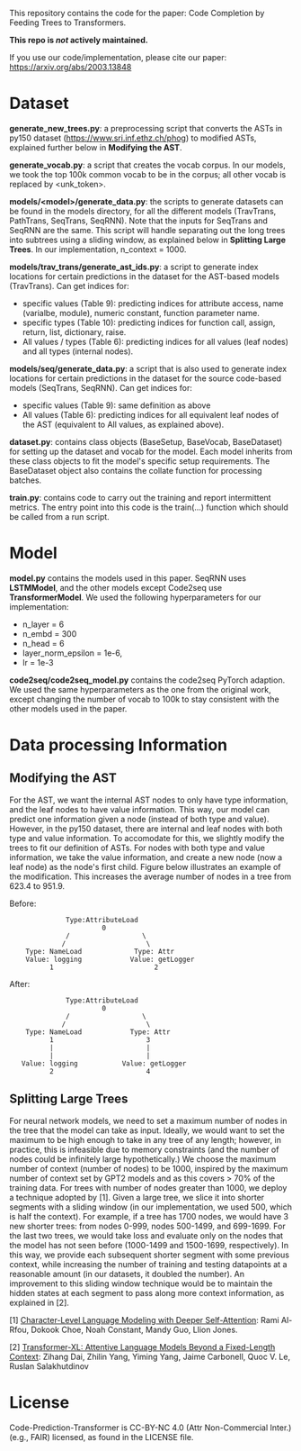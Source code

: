This repository contains the code for the paper: Code Completion by Feeding Trees to Transformers. 

**This repo is _not_ actively maintained.**

If you use our code/implementation, please cite our paper: https://arxiv.org/abs/2003.13848


# Dataset

**generate_new_trees.py**: a preprocessing script that converts the ASTs in py150 dataset (https://www.sri.inf.ethz.ch/phog) to modified ASTs, explained further below in **Modifying the AST**.

**generate_vocab.py**: a script that creates the vocab corpus. In our models, we took the top 100k common vocab to be in the corpus; all other vocab is replaced by <unk_token>.

**models\/\<model\>\/generate_data.py**: the scripts to generate datasets can be found in the models directory, for all the different models (TravTrans, PathTrans, SeqTrans, SeqRNN). Note that the inputs for SeqTrans and SeqRNN are the same. This script will handle separating out the long trees into subtrees using a sliding window, as explained below in **Splitting Large Trees**. In our implementation, n_context = 1000.

**models\/trav_trans\/generate_ast_ids.py**: a script to generate index locations for certain predictions in the dataset for the AST-based models (TravTrans). Can get indices for:
- specific values (Table 9): predicting indices for attribute access, name (varialbe, module), numeric constant, function parameter name. 
- specific types (Table 10): predicting indices for function call, assign, return, list, dictionary, raise.
- All values / types (Table 6): predicting indices for all values (leaf nodes) and all types (internal nodes).

**models\/seq\/generate_data.py**: a script that is also used to generate index locations for certain predictions in the dataset for the source code-based models (SeqTrans, SeqRNN). Can get indices for:
- specific values (Table 9): same definition as above
- All values (Table 6): predicting indices for all equivalent leaf nodes of the AST (equivalent to All values, as explained above).

**dataset.py**: contains class objects (BaseSetup, BaseVocab, BaseDataset) for setting up the dataset and vocab for the model. Each model inherits from these class objects to fit the model's specific setup requirements. The BaseDataset object also contains the collate function for processing batches.

**train.py**: contains code to carry out the training and report intermittent metrics. The entry point into this code is the train(...) function which should be called from a run script.

# Model
**model.py** contains the models used in this paper. SeqRNN uses **LSTMModel**, and the other models 
except Code2seq use **TransformerModel**. We used the following hyperparameters for our implementation:
- n_layer = 6
- n_embd = 300
- n_head = 6
- layer_norm_epsilon = 1e-6,
- lr = 1e-3

**code2seq/code2seq_model.py** contains the code2seq PyTorch adaption. We used the same hyperparameters as the one
from the original work, except changing the number of vocab to 100k to stay consistent with the other
models used in the paper.

# Data processing Information

## Modifying the AST
For the AST, we want the internal AST nodes to only have type information, and the leaf nodes to have value information. This way, our model can predict one information given a node (instead of both type and value). However, in the py150 dataset, there are internal and leaf nodes with both type and value information. To accomodate for this, we slightly modify the trees to fit our definition of ASTs. For nodes with both type and value information, we take the value information, and create a new node (now a leaf node) as the node's first child. Figure below illustrates an example of the modification. This increases the average number of nodes in a tree from 623.4 to 951.9.

 Before:


                  Type:AttributeLoad
                           0
                  /                  \
                 /                    \
        Type: NameLoad             Type: Attr
        Value: logging            Value: getLogger
              1                         2


After:


                  Type:AttributeLoad
                           0
                  /                  \
                 /                    \
        Type: NameLoad            Type: Attr
              1                       3
              |                       |
              |                       |
       Value: logging           Value: getLogger
              2                       4


## Splitting Large Trees
For neural network models, we need to set a maximum number of nodes in the tree that the model can take as input. Ideally, we would want to set the maximum to be high enough to take in any tree of any length; however, in practice, this is infeasible due to memory constraints (and the number of nodes could be infinitely large hypothetically.) We choose the maximum number of context (number of nodes) to be 1000, inspired by the maximum number of context set by GPT2 models and as this covers > 70% of the training data. For trees with number of nodes greater than 1000, we deploy a technique adopted by [1]. Given a large tree, we slice it into shorter segments with a sliding window (in our implementation, we used 500, which is half the context). For example, if a tree has 1700 nodes, we would have 3 new shorter trees: from nodes 0-999, nodes 500-1499, and 699-1699. For the last two trees, we would take loss and evaluate only on the nodes that the model has not seen before (1000-1499 and 1500-1699, respectively). In this way, we provide each subsequent shorter segment with some previous context, while increasing the number of training and testing datapoints at a reasonable amount (in our datasets, it doubled the number). An improvement to this sliding window technique would be to maintain the hidden states at each segment to pass along more context information, as explained in [2]. 


[1] [Character-Level Language Modeling with Deeper Self-Attention](https://arxiv.org/abs/1808.04444): Rami Al-Rfou, Dokook Choe, Noah Constant, Mandy Guo, Llion Jones. 

[2] [Transformer-XL: Attentive Language Models Beyond a Fixed-Length Context](https://arxiv.org/abs/1901.02860): Zihang Dai, Zhilin Yang, Yiming Yang, Jaime Carbonell, Quoc V. Le, Ruslan Salakhutdinov


# License
Code-Prediction-Transformer is CC-BY-NC 4.0 (Attr Non-Commercial Inter.) (e.g., FAIR) licensed, as found in the LICENSE file.
